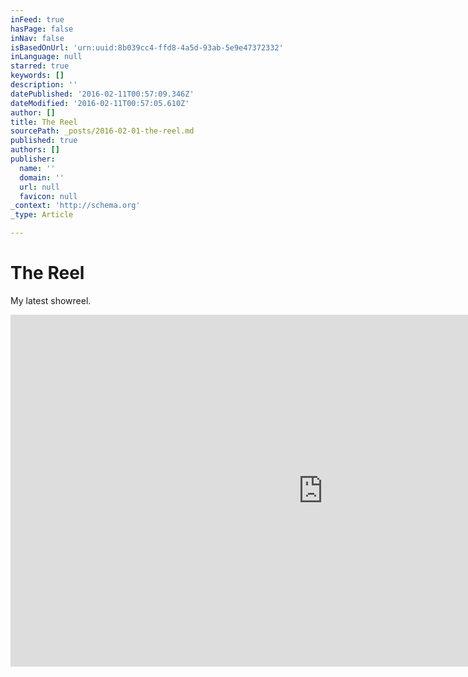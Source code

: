 ```yaml
---
inFeed: true
hasPage: false
inNav: false
isBasedOnUrl: 'urn:uuid:8b039cc4-ffd8-4a5d-93ab-5e9e47372332'
inLanguage: null
starred: true
keywords: []
description: ''
datePublished: '2016-02-11T00:57:09.346Z'
dateModified: '2016-02-11T00:57:05.610Z'
author: []
title: The Reel
sourcePath: _posts/2016-02-01-the-reel.md
published: true
authors: []
publisher:
  name: ''
  domain: ''
  url: null
  favicon: null
_context: 'http://schema.org'
_type: Article

---
```

# The Reel

My latest showreel.

<iframe src="https://cdn.embedly.com/widgets/media.html?src=https%3A%2F%2Fplayer.vimeo.com%2Fvideo%2F124382426&amp;url=https%3A%2F%2Fvimeo.com%2F124382426&amp;image=http%3A%2F%2Fi.vimeocdn.com%2Fvideo%2F522091141_1280.jpg&amp;key=b7d04c9b404c499eba89ee7072e1c4f7&amp;type=text%2Fhtml&amp;schema=vimeo" width="1000" height="563" scrolling="no" frameborder="0" allowfullscreen="allowfullscreen" style=""></iframe>